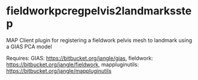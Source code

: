 fieldworkpcregpelvis2landmarksstep
==================================
MAP Client plugin for registering a fieldwork pelvis mesh to landmark using a GIAS PCA model

Requires:
GIAS: https://bitbucket.org/jangle/gias,
fieldwork: https://bitbucket.org/jangle/fieldwork,
mappluginutils: https://bitbucket.org/jangle/mappluginutils
